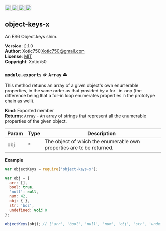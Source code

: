 <a href="https://travis-ci.org/Xotic750/object-keys-x"
   title="Travis status">
<img
   src="https://travis-ci.org/Xotic750/object-keys-x.svg?branch=master"
   alt="Travis status" height="18"/>
</a>
<a href="https://david-dm.org/Xotic750/object-keys-x"
   title="Dependency status">
<img src="https://david-dm.org/Xotic750/object-keys-x.svg"
   alt="Dependency status" height="18"/>
</a>
<a href="https://david-dm.org/Xotic750/object-keys-x#info=devDependencies"
   title="devDependency status">
<img src="https://david-dm.org/Xotic750/object-keys-x/dev-status.svg"
   alt="devDependency status" height="18"/>
</a>
<a href="https://badge.fury.io/js/object-keys-x" title="npm version">
<img src="https://badge.fury.io/js/object-keys-x.svg"
   alt="npm version" height="18"/>
</a>
<a name="module_object-keys-x"></a>

## object-keys-x
An ES6 Object.keys shim.

**Version**: 2.1.0  
**Author**: Xotic750 <Xotic750@gmail.com>  
**License**: [MIT](&lt;https://opensource.org/licenses/MIT&gt;)  
**Copyright**: Xotic750  
<a name="exp_module_object-keys-x--module.exports"></a>

### `module.exports` ⇒ <code>Array</code> ⏏
This method returns an array of a given object's own enumerable properties,
in the same order as that provided by a for...in loop (the difference being
that a for-in loop enumerates properties in the prototype chain as well).

**Kind**: Exported member  
**Returns**: <code>Array</code> - An array of strings that represent all the enumerable properties of the given object.  

| Param | Type | Description |
| --- | --- | --- |
| obj | <code>\*</code> | The object of which the enumerable own properties are to be returned. |

**Example**  
```js
var objectKeys = require('object-keys-x');

var obj = {
  arr: [],
  bool: true,
  'null': null,
  num: 42,
  obj: { },
  str: 'boz',
  undefined: void 0
};

objectKeys(obj); // ['arr', 'bool', 'null', 'num', 'obj', 'str', 'undefined']
```
